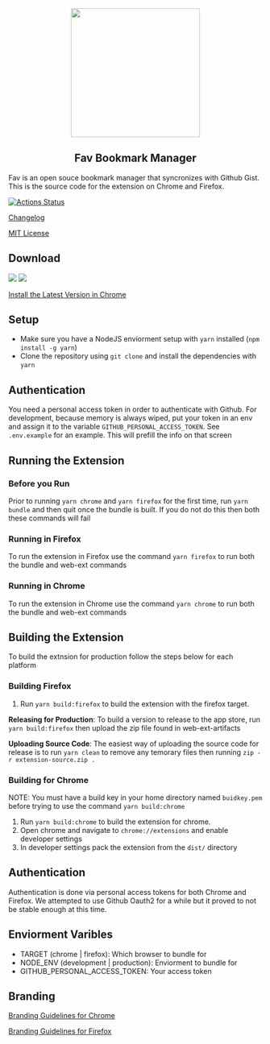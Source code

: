 
<div align="center">
  <image src="icon.png" height="256" width="256">
  <h2>Fav Bookmark Manager</h2>
</div>

Fav is an open souce bookmark manager that syncronizes with Github Gist. This is the source code for the extension on Chrome and Firefox.

[![Actions Status](https://github.com/fav-sh/extension/workflows/tests/badge.svg)](https://github.com/fav-sh/extension/actions)

[Changelog](CHANGELOG.md)

[MIT License](LICENSE.md)




## Download

<a href="https://chrome.google.com/webstore/detail/fav-bookmark-manager/gammmbkeceiljlgijimbhhgkfmiejnkl?hl=en" target="_blank" alt="chrome-download"><image src="resources/chrome.png"></a>
<a href="https://addons.mozilla.org/en-US/firefox/addon/fav/" target="_blank" alt="firefox-download"><image src="resources/firefox.png"></a>

[Install the Latest Version in Chrome](docs/chrome_installation.md)

## Setup

* Make sure you have a NodeJS enviorment setup with `yarn` installed (`npm install -g yarn`)
* Clone the repository using `git clone` and install the dependencies with `yarn`


## Authentication

You need a personal access token in order to authenticate with Github. For development, because memory is always wiped, put your token in an env and assign it to the variable `GITHUB_PERSONAL_ACCESS_TOKEN`. See `.env.example` for an example. This will prefill the info on that screen

## Running the Extension

### Before you Run

Prior to running `yarn chrome` and `yarn firefox` for the first time, run `yarn bundle` and then quit once the bundle is built. 
If you do not do this then both these commands will fail

### Running in Firefox

To run the extension in Firefox use the command `yarn firefox` to run both the bundle and web-ext commands

### Running in Chrome

To run the extension in Chrome use the command `yarn chrome` to run both the bundle and web-ext commands


## Building the Extension

To build the extnsion for production follow the steps below for each platform

### Building Firefox

1. Run `yarn build:firefox` to build the extension with the firefox target.

**Releasing for Production**: To build a version to release to the app store, run `yarn build:firefox` then upload the zip file found in web-ext-artifacts

**Uploading Source Code**: The easiest way of uploading the source code for release is to run `yarn clean` to remove any temorary files then running `zip -r extension-source.zip .`


### Building for Chrome

NOTE: You must have a build key in your home directory named `buidkey.pem` before trying to use the command `yarn build:chrome`

1. Run `yarn build:chrome` to build the extension for chrome.
2. Open chrome and navigate to `chrome://extensions` and enable developer settings
3. In developer settings pack the extension from the `dist/` directory


## Authentication

Authentication is done via personal access tokens for both Chrome and Firefox. We attempted to use Github Oauth2 for a while but it proved to not be stable enough at this time.


## Enviorment Varibles

* TARGET (chrome | firefox): Which browser to bundle for
* NODE_ENV (development | production): Enviorment to bundle for
* GITHUB_PERSONAL_ACCESS_TOKEN: Your access token


## Branding

[Branding Guidelines for Chrome](https://blog.mozilla.org/addons/2015/11/10/promote-your-add-ons-with-the-get-the-add-on-button/)

[Branding Guidelines for Firefox](https://blog.mozilla.org/addons/2015/11/10/promote-your-add-ons-with-the-get-the-add-on-button/)

